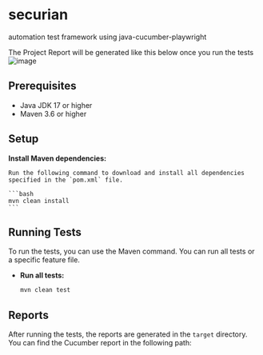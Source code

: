 # securian
automation test framework using java-cucumber-playwright

The Project Report will be generated like this below once you run the tests
![image](https://github.com/user-attachments/assets/066b3c47-f438-4b4c-bee0-51eb7748fabc)


## Prerequisites

- Java JDK 17 or higher
- Maven 3.6 or higher


## Setup
 **Install Maven dependencies:**

    Run the following command to download and install all dependencies specified in the `pom.xml` file.

    ```bash
    mvn clean install
    ```


## Running Tests

To run the tests, you can use the Maven command. You can run all tests or a specific feature file.

- **Run all tests:**

    ```bash
    mvn clean test
    ```

## Reports

After running the tests, the reports are generated in the `target` directory. You can find the Cucumber report in the following path:


